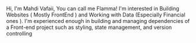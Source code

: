 Hi, I'm Mahdi Vafaii, You can call me Flamma!
I'm interested in Building Websites ( Mostly FrontEnd ) and Working with Data (Especially Financial ones ).
I'm experienced enough in building and managing dependencies of a Front-end project such as styling, state management, and version controlling



